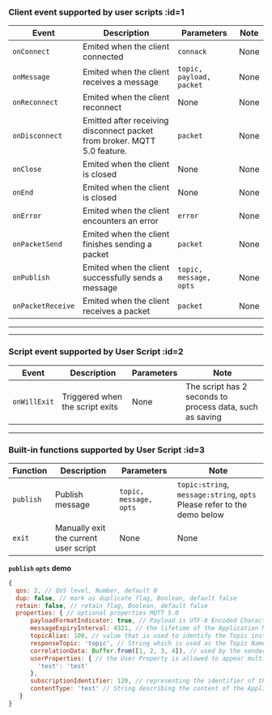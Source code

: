 ### Client event supported by user scripts :id=1

| Event             | Description                                                              | Parameters               | Note |
| ----------------- | ------------------------------------------------------------------------ | ------------------------ | ---- |
| `onConnect`       | Emited when the client connected                                         | `connack`                | None |
| `onMessage`       | Emited when the client receives a message                                | `topic, payload, packet` | None |
| `onReconnect`     | Emited when the client reconnect                                         | None                     | None |
| `onDisconnect`    | Emitted after receiving disconnect packet from broker. MQTT 5.0 feature. | `packet`                 | None |
| `onClose`         | Emited when the client is closed                                         | None                     | None |
| `onEnd`           | Emited when the client is closed                                         | None                     | None |
| `onError`         | Emited when the client encounters an error                               | `error`                  | None |
| `onPacketSend`    | Emited when the client finishes sending a packet                         | `packet`                 | None |
| `onPublish`       | Emited when the client successfully sends a message                      | `topic, message, opts`   | None |
| `onPacketReceive` | Emited when the client receives a packet                                 | `packet`                 | None |

---

---

### Script event supported by User Script :id=2

| Event        | Description                     | Parameters | Note                                                     |
| ------------ | ------------------------------- | ---------- | -------------------------------------------------------- |
| `onWillExit` | Triggered when the script exits | None       | The script has 2 seconds to process data, such as saving |

---

### Built-in functions supported by User Script :id=3

| Function  | Description                           | Parameters             | Note                                                                    |
| --------- | ------------------------------------- | ---------------------- | ----------------------------------------------------------------------- |
| `publish` | Publish message                       | `topic, message, opts` | `topic:string`, `message:string`, `opts` Please refer to the demo below |
| `exit`    | Manually exit the current user script | None                   | None                                                                    |

**`publish` `opts` demo**

```javascript
{
  qos: 2, // QoS level, Number, default 0
  dup: false, // mark as duplicate flag, Boolean, default false
  retain: false, // retain flag, Boolean, default false
  properties: { // optional properties MQTT 5.0
      payloadFormatIndicator: true, // Payload is UTF-8 Encoded Character Data or not boolean
      messageExpiryInterval: 4321, // the lifetime of the Application Message in seconds number
      topicAlias: 100, // value that is used to identify the Topic instead of using the Topic Name number
      responseTopic: 'topic', // String which is used as the Topic Name for a response message string
      correlationData: Buffer.from([1, 2, 3, 4]), // used by the sender of the Request Message to identify which request the Response Message is for when it is received binary
      userProperties: { // the User Property is allowed to appear multiple times to represent multiple name, value pairs object
        'test': 'test'
      },
      subscriptionIdentifier: 120, // representing the identifier of the subscription number
      contentType: 'test' // String describing the content of the Application Message string
   }
}
```
